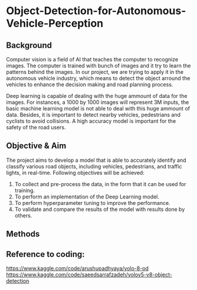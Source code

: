 # Object-Detection-for-Autonomous-Vehicle-Perception

## Background
Computer vision is a field of AI that teaches the computer to recognize images. The computer is trained with bunch of images and it try to learn the patterns behind the images. In our project, we are trying to apply it in the autonomous vehicle industry, which means to detect the object arround the vehicles to enhance the decision making and road planning process. 

Deep learning is capable of dealing with the huge ammount of data for the images. For instances, a 1000 by 1000 images will represent 3M inputs, the basic machine learning model is not able to deal with this huge ammount of data. Besides, it is important to detect nearby vehicles, pedestrians and cyclists to avoid collisions. A high accuracy model is important for the safety of the road users.

##  Objective & Aim
The project aims to develop a model that is able to accurately identify and classify various road 
objects, including vehicles, pedestrians, and traffic lights, in real-time. Following objectives will 
be achieved:
1. To collect and pre-process the data, in the form that it can be used for training.
2. To perform an implementation of the Deep Learning model.
3. To perform hyperparameter tuning to improve the performance.
4. To validate and compare the results of the model with results done by others.

## Methods

## 







## Reference to coding:
https://www.kaggle.com/code/arushupadhyaya/yolo-8-od
https://www.kaggle.com/code/saeedsarrafzadeh/yolov5-v8-object-detection
